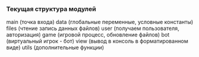 ### Текущая структура модулей

<!-- 
    main 
        data
            collections.abc import Sequence, Callable
            numbers import Real
            pathlib import Path
            sys import path, argv
        files
            configparser import ConfigParser
            data
        user
            data
            files
            view
        game
            data
            files
            utils
            view
            bot
        bot
            random import choice
            data
        utils
            itertools import compres
            data
            view
        view
            shutil import get_terminal_size
        help
-->
    
main (точка входа)
data (глобальные переменные, условные константы)
files (чтение запись данных файлов)
user (получаем пользователя, авторизация)
game (игровой процесс, обновление файлов)
bot (виртуальный игрок - бот)
view (вывод в консоль в форматированном виде)
utils (дополнительные функции)
